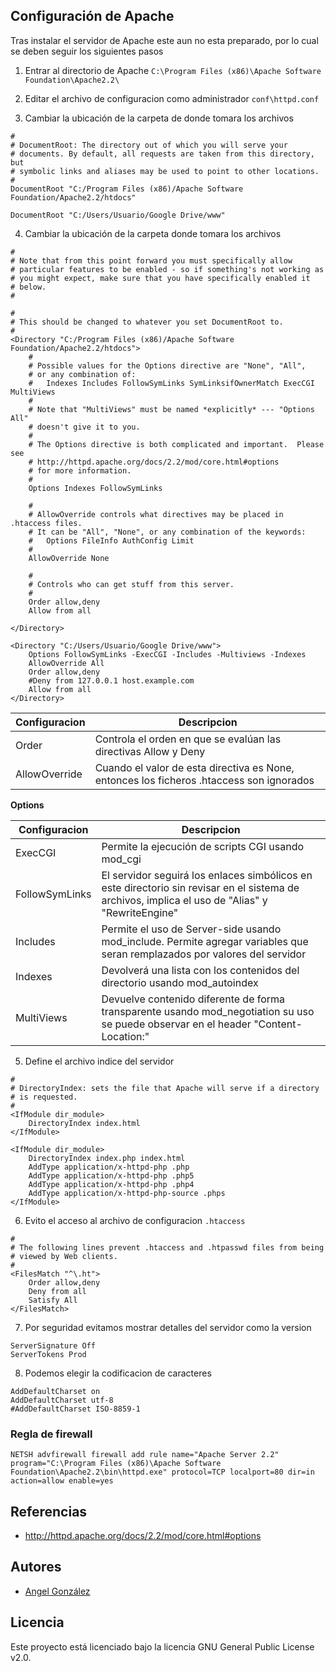 ## Configuración de Apache

Tras instalar el servidor de Apache este aun no esta preparado, por lo cual se deben seguir los siguientes pasos

1. Entrar al directorio de Apache `C:\Program Files (x86)\Apache Software Foundation\Apache2.2\`

2. Editar el archivo de configuracion como administrador  `conf\httpd.conf`

3. Cambiar la ubicación de la carpeta de donde tomara los archivos

~~~
#
# DocumentRoot: The directory out of which you will serve your
# documents. By default, all requests are taken from this directory, but
# symbolic links and aliases may be used to point to other locations.
#
DocumentRoot "C:/Program Files (x86)/Apache Software Foundation/Apache2.2/htdocs"
~~~

~~~
DocumentRoot "C:/Users/Usuario/Google Drive/www"
~~~

4. Cambiar la ubicación de la carpeta donde tomara los archivos

~~~
#
# Note that from this point forward you must specifically allow
# particular features to be enabled - so if something's not working as
# you might expect, make sure that you have specifically enabled it
# below.
#

#
# This should be changed to whatever you set DocumentRoot to.
#
<Directory "C:/Program Files (x86)/Apache Software Foundation/Apache2.2/htdocs">
    #
    # Possible values for the Options directive are "None", "All",
    # or any combination of:
    #   Indexes Includes FollowSymLinks SymLinksifOwnerMatch ExecCGI MultiViews
    #
    # Note that "MultiViews" must be named *explicitly* --- "Options All"
    # doesn't give it to you.
    #
    # The Options directive is both complicated and important.  Please see
    # http://httpd.apache.org/docs/2.2/mod/core.html#options
    # for more information.
    #
    Options Indexes FollowSymLinks

    #
    # AllowOverride controls what directives may be placed in .htaccess files.
    # It can be "All", "None", or any combination of the keywords:
    #   Options FileInfo AuthConfig Limit
    #
    AllowOverride None

    #
    # Controls who can get stuff from this server.
    #
    Order allow,deny
    Allow from all

</Directory>
~~~

~~~
<Directory "C:/Users/Usuario/Google Drive/www">
    Options FollowSymLinks -ExecCGI -Includes -Multiviews -Indexes
    AllowOverride All
    Order allow,deny
    #Deny from 127.0.0.1 host.example.com
    Allow from all
</Directory>
~~~

| Configuracion | Descripcion |
| --- | --- |
| Order | Controla el orden en que se evalúan las directivas Allow y Deny |
| AllowOverride | Cuando el valor de esta directiva es None, entonces los ficheros .htaccess son ignorados |

**Options**

| Configuracion | Descripcion |
| --- | --- |
| ExecCGI | Permite la ejecución de scripts CGI usando mod_cgi |
| FollowSymLinks | El servidor seguirá los enlaces simbólicos en este directorio sin revisar en el sistema de archivos, implica el uso de "Alias" y "RewriteEngine" |
| Includes | Permite el uso de Server-side usando mod_include. Permite agregar variables que seran remplazados por valores del servidor |
| Indexes | Devolverá una lista con los contenidos del directorio usando mod_autoindex |
| MultiViews | Devuelve contenido diferente de forma transparente usando mod_negotiation su uso se puede observar en el header "Content-Location:" |

5. Define el archivo indice del servidor

~~~
#
# DirectoryIndex: sets the file that Apache will serve if a directory
# is requested.
#
<IfModule dir_module>
    DirectoryIndex index.html
</IfModule>
~~~

~~~
<IfModule dir_module>
    DirectoryIndex index.php index.html
    AddType application/x-httpd-php .php
    AddType application/x-httpd-php .php5
    AddType application/x-httpd-php .php4
    AddType application/x-httpd-php-source .phps
</IfModule>
~~~

6. Evito el acceso al archivo de configuracion `.htaccess`

~~~
#
# The following lines prevent .htaccess and .htpasswd files from being 
# viewed by Web clients. 
#
<FilesMatch "^\.ht">
    Order allow,deny
    Deny from all
    Satisfy All
</FilesMatch>
~~~

7. Por seguridad evitamos mostrar detalles del servidor como la version

~~~
ServerSignature Off
ServerTokens Prod
~~~

8. Podemos elegir la codificacion de caracteres

~~~
AddDefaultCharset on
AddDefaultCharset utf-8
#AddDefaultCharset ISO-8859-1
~~~

### Regla de firewall

~~~
NETSH advfirewall firewall add rule name="Apache Server 2.2" program="C:\Program Files (x86)\Apache Software Foundation\Apache2.2\bin\httpd.exe" protocol=TCP localport=80 dir=in action=allow enable=yes
~~~

## Referencias

* http://httpd.apache.org/docs/2.2/mod/core.html#options

## Autores

* [Angel González](https://github.com/mgrc45)

## Licencia

Este proyecto está licenciado bajo la licencia GNU General Public License v2.0.
